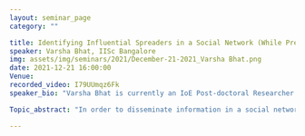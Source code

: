 ```yaml
---
layout: seminar_page
category: ""

title: Identifying Influential Spreaders in a Social Network (While Preserving Privacy)
speaker: Varsha Bhat, IISc Bangalore
img: assets/img/seminars/2021/December-21-2021_Varsha Bhat.png
date: 2021-12-21 16:00:00 
Venue: 
recorded_video: I79UUmqz6Fk
speaker_bio: "Varsha Bhat is currently an IoE Post-doctoral Researcher at CSA working with professor Arpita Patra. She completed her PhD from Indian Institute of Technology Ropar, under the guidance of Dr. Sudarshan Iyengar. Her PhD thesis was focused on the use of secure multiparty computation (MPC) to design secure variants of popularly used social network analysis algorithms. In general, her research interests include MPC, social network analysis and graph theory."

Topic_abstract: "In order to disseminate information in a social network, it is important to first identify the influential spreaders in the network. Using them as the seed spreaders, the aim is to ensure that the information is cascaded throughout the network. The traditional approach to identifying influential nodes is to determine the top-r ranked nodes in accordance with various ranking methods such as PageRank, k-Shell decomposition, ClusterRank and VoteRank. In the current work, we study the problem of ranking the nodes when the underlying graph is distributedly held by a set of individuals, who consider their share of the data as private information. In particular, we design efficient secure multiparty computation (MPC) protocols for k-Shell decomposition, PageRank and VoteRank. For improved efficiency, we employ the oblivious RAM construct in conjunction with efficient data-oblivious graph data structures. We are the first to propose a secure variant of the VoteRank algorithm. We prove that the proposed protocols are asymptotically more efficient and have lower runtime in practice than the previous best known MPC protocols for computing k-Shell decomposition and PageRank centrality scores."

---
```


